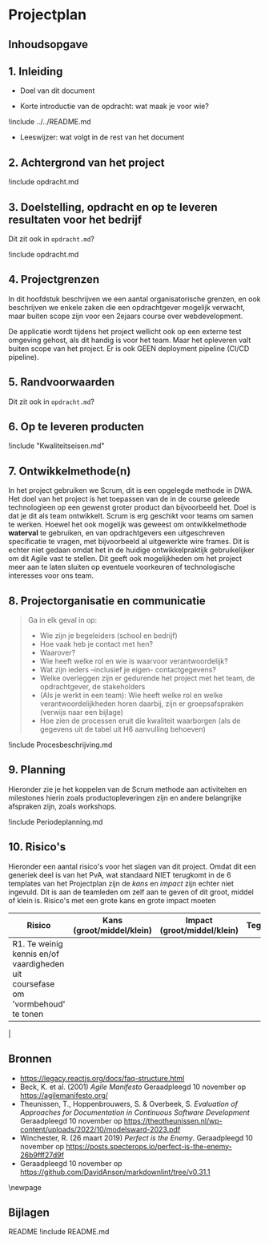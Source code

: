 # Projectplan

<!-- NO_TOC -->

## Inhoudsopgave

<!-- END_NO_TOC -->

<!-- START_TOC -->
<!-- END_TOC -->

## 1. Inleiding

- Doel van dit document

- Korte introductie van de opdracht: wat maak je voor wie?

!include ../../README.md

- Leeswijzer: wat volgt in de rest van het document

## 2. Achtergrond van het project

!include opdracht.md

## 3. Doelstelling, opdracht en op te leveren resultaten voor het bedrijf

Dit zit ook in `opdracht.md`?

!include opdracht.md

## 4. Projectgrenzen

In dit hoofdstuk beschrijven we een aantal organisatorische grenzen, en ook beschrijven we enkele zaken die een opdrachtgever mogelijk verwacht, maar buiten scope zijn voor een 2ejaars course over webdevelopment.

De applicatie wordt tijdens het project wellicht ook op een externe test omgeving gehost, als dit handig is voor het team. Maar het opleveren valt buiten scope van het project. Er is ook GEEN deployment pipeline (CI/CD pipeline).

## 5. Randvoorwaarden

Dit zit ook in `opdracht.md`?

## 6. Op te leveren producten

!include "Kwaliteitseisen.md"

## 7. Ontwikkelmethode(n)

In het project gebruiken we Scrum, dit is een opgelegde methode in DWA. Het doel van het project is het toepassen van de in de course geleede technologieen op een gewenst groter product dan bijvoorbeeld het. Doel is dat je dit als team ontwikkelt. Scrum is erg geschikt voor teams om samen te werken. Hoewel het ook mogelijk was geweest om ontwikkelmethode **waterval** te gebruiken, en van opdrachtgevers een uitgeschreven specificatie te vragen, met bijvoorbeeld al uitgewerkte wire frames. Dit is echter niet gedaan omdat het in de huidige ontwikkelpraktijk gebruikelijker om dit Agile vast te stellen. Dit geeft ook mogelijkheden om het project meer aan te laten sluiten op eventuele voorkeuren of technologische interesses voor ons team.

## 8. Projectorganisatie en communicatie

>Ga in elk geval in op:
>
>- Wie zijn je begeleiders (school en bedrijf)
>- Hoe vaak heb je contact met hen?
>- Waarover?
>- Wie heeft welke rol en wie is waarvoor verantwoordelijk?
>- Wat zijn ieders –inclusief je eigen- contactgegevens?
>- Welke overleggen zijn er gedurende het project met het team, de opdrachtgever, de stakeholders
>- (Als je werkt in een team): Wie heeft welke rol en welke verantwoordelijkheden horen daarbij, zijn er groepsafspraken
>(verwijs naar een bijlage)
>- Hoe zien de processen eruit die kwaliteit waarborgen (als de gegevens uit de tabel uit H6 aanvulling behoeven)

!include Procesbeschrijving.md

## 9. Planning

Hieronder zie je het koppelen van de Scrum methode aan activiteiten en milestones hierin zoals productopleveringen zijn en andere belangrijke afspraken zijn, zoals workshops.

!include Periodeplanning.md

## 10. Risico's

Hieronder een aantal risico's voor het slagen van dit project. Omdat dit een generiek deel is van het PvA, wat standaard NIET terugkomt in de 6 templates van het Projectplan zijn de *kans* en *impact* zijn echter niet ingevuld. Dit is aan de teamleden om zelf aan te geven of dit groot, middel of klein is. Risico's met een grote kans en grote impact moeten 

| Risico            | Kans (groot/middel/klein) | Impact (groot/middel/klein) | Tegenmaatregel     | Uitwijkstrategie |
|-------------------|---------------------------|-----------------------------|--------------------|------------------|
| R1. Te weinig kennis en/of vaardigheden uit coursefase om 'vormbehoud' te tonen |                           |                             |                            |
|

## Bronnen

- <https://legacy.reactjs.org/docs/faq-structure.html>
- Beck, K. et al. (2001) *Agile Manifesto* Geraadpleegd 10 november op <https://agilemanifesto.org/>
- Theunissen, T., Hoppenbrouwers, S. & Overbeek, S. *Evaluation of Approaches for Documentation in Continuous Software
Development* Geraadpleegd 10 november op <https://theotheunissen.nl/wp-content/uploads/2022/10/modelsward-2023.pdf>
- Winchester, R. (26 maart 2019) *Perfect is the Enemy*. Geraadpleegd 10 november op <https://posts.specterops.io/perfect-is-the-enemy-26b9fff27d9f>
- Geraadpleegd 10 november op <https://github.com/DavidAnson/markdownlint/tree/v0.31.1>

\newpage

## Bijlagen

README
!include README.md